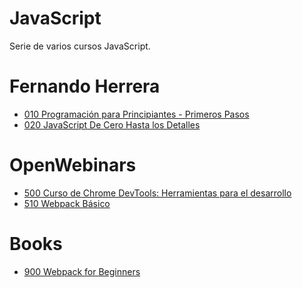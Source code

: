 # JavaScript
Serie de varios cursos JavaScript.

# Fernando Herrera

* [010 Programación para Principiantes - Primeros Pasos](temarios/010-Programacion-para-Principiantes.md)
* [020 JavaScript De Cero Hasta los Detalles](temarios/020-JavaScript-De-Cero-Hasta-los-Detalles.md)

# OpenWebinars

* [500 Curso de Chrome DevTools: Herramientas para el desarrollo](temarios/500_Curso_de_Chrome_DevTools_Herramientas_para_el_desarrollo.md)
* [510 Webpack Básico]()

# Books
* [900 Webpack for Beginners](temarios/900-Webpack-for-Beginners.md)
